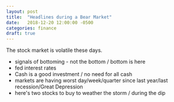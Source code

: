 ```yaml
---
layout: post
title:  "Headlines during a Bear Market"
date:   2018-12-20 12:00:00 -0500
categories: finance
draft: true
---
```


The stock market is volatile these days. 

- signals of bottoming - not the bottom / bottom is here
- fed interest rates 
- Cash is a good investment / no need for all cash 
- markets are having worst day/week/quarter since last year/last recession/Great Depression 
- here's two stocks to buy to weather the storm / during the dip 

